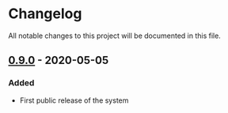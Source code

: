# Changelog

All notable changes to this project will be documented in this file.


## [0.9.0] - 2020-05-05

### Added
- First public release of the system


[3.1.0]: https://github.com/rmhcovid/txtmon/compare/v3.0.1...v3.1.0
[1.0.0]: https://github.com/rmhcovid/txtmon/compare/v0.9.0...v1.0.0
[0.9.0]: https://github.com/rmhcovid/txtmon/releases/tag/v0.9.0
